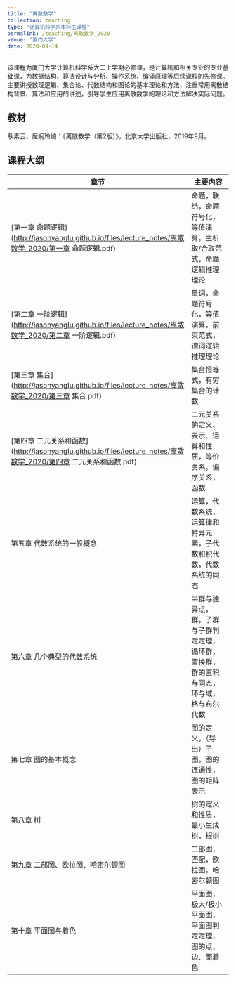 ```yaml
---
title: "离散数学"
collection: teaching
type: "计算机科学系本科生课程"
permalink: /teaching/离散数学_2020
venue: "厦门大学"
date: 2020-09-14
---
```


该课程为厦门大学计算机科学系大二上学期必修课，是计算机和相关专业的专业基础课，为数据结构、算法设计与分析、操作系统、编译原理等后续课程的先修课。主要讲授数理逻辑、集合论、代数结构和图论的基本理论和方法，注重常用离散结构背景、算法和应用的讲述，引导学生应用离散数学的理论和方法解决实际问题。  

## 教材

耿素云、屈婉玲编：《离散数学（第2版）》，北京大学出版社，2019年9月。

## 课程大纲

| 章节                              | 主要内容                                                     |
| --------------------------------- | ------------------------------------------------------------ |
| [第一章 命题逻辑](http://jasonyanglu.github.io/files/lecture_notes/离散数学_2020/第一章 命题逻辑.pdf)                   | 命题，联结，命题符号化，等值演算，主析取/合取范式，命题逻辑推理理论 |
| [第二章 一阶逻辑](http://jasonyanglu.github.io/files/lecture_notes/离散数学_2020/第二章 一阶逻辑.pdf)                   | 量词，命题符号化，等值演算，前束范式，谓词逻辑推理理论       |
| [第三章 集合](http://jasonyanglu.github.io/files/lecture_notes/离散数学_2020/第三章 集合.pdf)                     | 集合恒等式，有穷集合的计数                                   |
| [第四章 二元关系和函数](http://jasonyanglu.github.io/files/lecture_notes/离散数学_2020/第四章 二元关系和函数.pdf)             | 二元关系的定义、表示、运算和性质，等价关系，偏序关系，函数   |
| 第五章 代数系统的一般概念         | 运算，代数系统，运算律和特异元素，子代数和积代数，代数系统的同态 |
| 第六章 几个典型的代数系统         | 半群与独异点，群，子群与子群判定定理，循环群，置换群，群的直积与同态，环与域，格与布尔代数 |
| 第七章 图的基本概念               | 图的定义，（导出）子图，图的连通性，图的矩阵表示             |
| 第八章 树                         | 树的定义和性质，最小生成树，根树                             |
| 第九章 二部图、欧拉图、哈密尔顿图 | 二部图，匹配，欧拉图，哈密尔顿图                             |
| 第十章 平面图与着色               | 平面图，极大/极小平面图，平面图判定定理，图的点、边、面着色  |

